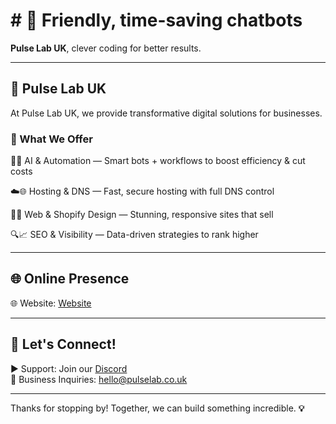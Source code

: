 # # 👋 Friendly, time-saving chatbots 

**Pulse Lab UK**, clever coding for better results.

---

## 🚀 Pulse Lab UK

At Pulse Lab UK, we provide transformative digital solutions for businesses. 

### 💼 What We Offer

🤖🔧 AI & Automation — Smart bots + workflows to boost efficiency & cut costs

☁️🌐 Hosting & DNS — Fast, secure hosting with full DNS control

🎨🛒 Web & Shopify Design — Stunning, responsive sites that sell

🔍📈 SEO & Visibility — Data-driven strategies to rank higher



---

## 🌐 Online Presence

🌐 Website: [Website](https://pulselab.co.uk)  

---

## 📢 Let's Connect!

▶ Support: Join our [Discord](https://discord.gg/J9kVfvAYeH)  
📧 Business Inquiries: [hello@pulselab.co.uk](mailto:hello@pulseitinnovate.uk)  

---

Thanks for stopping by! Together, we can build something incredible. **💡**
